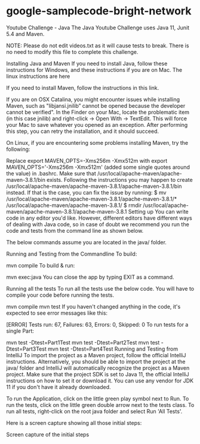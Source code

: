 # google-samplecode-bright-network
Youtube Challenge - Java
The Java Youtube Challenge uses Java 11, Junit 5.4 and Maven.

NOTE: Please do not edit videos.txt as it will cause tests to break. There is no need to modify this file to complete this challenge.

Installing Java and Maven
If you need to install Java, follow these instructions for Windows, and these instructions if you are on Mac. The linux instructions are here

If you need to install Maven, follow the instructions in this link.

If you are on OSX Catalina, you might encounter issues while installing Maven, such as "libjansi.jnilib” cannot be opened because the developer cannot be verified". In the Finder on your Mac, locate the problematic item (in this case jnilib) and right-click -> Open With -> TextEdit. This will force your Mac to save whatever you opened as an exception. After performing this step, you can retry the installation, and it should succeed.

On Linux, if you are encountering some problems installing Maven, try the following:

Replace export MAVEN_OPTS=-Xms256m -Xmx512m with export MAVEN_OPTS='-Xms256m -Xmx512m' (added some single quotes around the value) in .bashrc.
Make sure that /usr/local/apache-maven/apache-maven-3.8.1/bin exists. Following the instructions you may happen to create /usr/local/apache-maven/apache-maven-3.8.1/apache-maven-3.8.1/bin instead. If that is the case, you can fix the issue by running: $ mv /usr/local/apache-maven/apache-maven-3.8.1/apache-maven-3.8.1/* /usr/local/apache-maven/apache-maven-3.8.1/ $ rmdir /usr/local/apache-maven/apache-maven-3.8.1/apache-maven-3.8.1
Setting up
You can write code in any editor you'd like. However, different editors have different ways of dealing with Java code, so in case of doubt we recommend you run the code and tests from the command line as shown below.

The below commands assume you are located in the java/ folder.

Running and Testing from the Commandline
To build:

mvn compile
To build & run:

mvn exec:java
You can close the app by typing EXIT as a command.

Running all the tests
To run all the tests use the below code. You will have to compile your code before running the tests.

mvn compile
mvn test
If you haven't changed anything in the code, it's expected to see error messages like this:

[ERROR] Tests run: 67, Failures: 63, Errors: 0, Skipped: 0
To run tests for a single Part:

mvn test -Dtest=Part1Test
mvn test -Dtest=Part2Test
mvn test -Dtest=Part3Test
mvn test -Dtest=Part4Test
Running and Testing from IntelliJ
To import the project as a Maven project, follow the official IntelliJ instructions. Alternatively, you should be able to import the project at the java/ folder and IntelliJ will automatically recognize the project as a Maven project. Make sure that the project SDK is set to Java 11, the official IntelliJ instructions on how to set it or download it. You can use any vendor for JDK 11 if you don't have it already downloaded.

To run the Application, click on the little green play symbol next to Run. To run the tests, click on the little green double arrow next to the tests class. To run all tests, right-click on the root java folder and select Run 'All Tests'.

Here is a screen capture showing all those initial steps:

Screen capture of the initial steps
